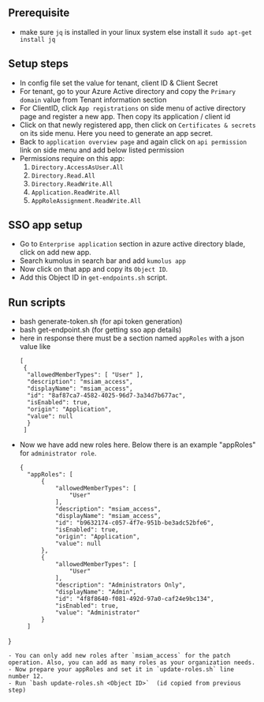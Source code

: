 ## Prerequisite
- make sure `jq` is installed in your linux system else install it `sudo apt-get install jq`

## Setup steps

- In config file set the value for tenant, client ID & Client Secret
- For tenant, go to your Azure Active directory and copy the `Primary domain` value from Tenant information section
- For ClientID, click `App registrations` on side menu of active directory page and register a new app. Then copy its application / client id
- Click on that newly registered app, then click on `Certificates & secrets` on its side menu. Here you need to generate an app secret.
- Back to `application overview page` and again click on `api permission` link on side menu and add below listed permission
- Permissions require on this app:
  1. `Directory.AccessAsUser.All`
  2. `Directory.Read.All`
  3. `Directory.ReadWrite.All`
  4. `Application.ReadWrite.All`
  5. `AppRoleAssignment.ReadWrite.All`

## SSO app setup

- Go to `Enterprise application` section in azure active directory blade, click on add new app.
- Search kumolus in search bar and add `kumolus app`
- Now click on that app and copy its `Object ID`.
- Add this Object ID in `get-endpoints.sh` script.

## Run scripts
- bash generate-token.sh  (for api token generation)
- bash get-endpoint.sh (for getting sso app details)
- here in response there must be a section named `appRoles` with a json value like
  ```
  [
   {
    "allowedMemberTypes": [ "User" ], 
    "description": "msiam_access", 
    "displayName": "msiam_access", 
    "id": "8af87ca7-4582-4025-96d7-3a34d7b677ac", 
    "isEnabled": true, 
    "origin": "Application", 
    "value": null 
    }
   ]
   ```
- Now we have add new roles here. Below there is an example "appRoles" for `administrator role`.
  ```
  {
    "appRoles": [
        {
            "allowedMemberTypes": [
                "User"
            ],
            "description": "msiam_access",
            "displayName": "msiam_access",
            "id": "b9632174-c057-4f7e-951b-be3adc52bfe6",
            "isEnabled": true,
            "origin": "Application",
            "value": null
        },
        {
            "allowedMemberTypes": [
                "User"
            ],
            "description": "Administrators Only",
            "displayName": "Admin",
            "id": "4f8f8640-f081-492d-97a0-caf24e9bc134",
            "isEnabled": true,
            "value": "Administrator"
        }
    ]
}
  ```
- You can only add new roles after `msiam_access` for the patch operation. Also, you can add as many roles as your organization needs.
- Now prepare your appRoles and set it in `update-roles.sh` line number 12.
- Run `bash update-roles.sh <Object ID>`  (id copied from previous step)
